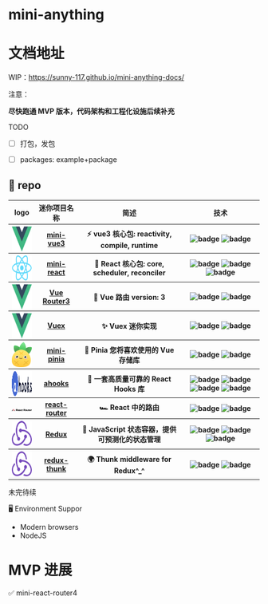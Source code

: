 # mini-anything


# 文档地址

WIP：https://sunny-117.github.io/mini-anything-docs/

注意：

**尽快跑通 MVP 版本，代码架构和工程化设施后续补充**

TODO

- [ ] 打包，发包
- [ ] packages: example+package


<h2>💼 repo</h2>
<table>
  <thead align="center">
    <tr>
      <th>logo</th>
      <th>迷你项目名称</th>
      <th>简述</th>
      <th>技术</th>
    </tr>
  </thead>
  <tbody align="center">
    <tr>
      <th>
        <a href="#" target="_blank">
        <img src="./img/mini-vue.png" width="50" align="center" height="50"/>
        </a>
      </th>
      <th>
        <a href="" target="_blank">mini-vue3</a>
      </th>
      <th>⚡️ vue3 核心包: reactivity, compile, runtime</th>
      <th>
        <img src="https://img.shields.io/badge/TypeScript-007ACC?style=flat-square&amp;logo=typescript&amp;logoColor=white" alt="badge">
        <img src="https://img.shields.io/badge/Node.js-43853D?style=flat-square&amp;logo=node.js&amp;logoColor=white" alt="badge">
      </th>
    </tr>
    <tr>
      <th>
        <a href="" target="_blank">
        <img src="./img/mini-react.png" width="50" align="center" height="50"/>
        </a>
      </th>
      <th>
        <a href="" target="_blank">mini-react</a>
      </th>
      <th>🦋 React 核心包: core, scheduler, reconciler</th>
      <th>
        <img src="https://img.shields.io/badge/TypeScript-007ACC?style=flat-square&amp;logo=typescript&amp;logoColor=white" alt="badge">
        <img src="https://img.shields.io/badge/Node.js-43853D?style=flat-square&amp;logo=node.js&amp;logoColor=white" alt="badge">
        <img src="https://img.shields.io/badge/Babel-F9DC3e?style=for-the-badge&amp;logo=babel&amp;logoColor=black" alt="badge">
      </th>
    </tr>
    <tr>
      <th>
        <a href="#" target="_blank">
         <img src="./img/mini-vue.png" width="50" align="center" height="50"/>
        </a>
      </th>
      <th>
        <a href="#" target="_blank">Vue Router3</a>
      </th>
      <th>🐝 Vue 路由 version: 3</th>
      <th>
        <img src="https://img.shields.io/badge/TypeScript-007ACC?style=flat-square&amp;logo=typescript&amp;logoColor=white" alt="badge">
        <img src="https://img.shields.io/badge/Node.js-43853D?style=flat-square&amp;logo=node.js&amp;logoColor=white" alt="badge">
      </th>
    </tr>
    <tr>
      <th>
        <a href="#" target="_blank">
         <img src="./img/mini-vue.png" width="50" align="center" height="50"/
        </a>
      </th>
      <th>
        <a href="#" target="_blank">Vuex</a>
      </th>
      <th>✨ Vuex 迷你实现</th>
      <th>
        <img src="https://img.shields.io/badge/TypeScript-007ACC?style=flat-square&amp;logo=typescript&amp;logoColor=white" alt="badge">
        <img src="https://img.shields.io/badge/Node.js-43853D?style=flat-square&amp;logo=node.js&amp;logoColor=white" alt="badge">
      </th>
    </tr>
    <tr>
      <th>
        <a href="#" target="_blank">
        <img src="./img/pinia.svg" width="50" align="center" height="50"/
        </a>
      </th>
      <th>
        <a href="https://github.com/sunny-117unxlsx" target="_blank">mini-pinia</a>
      </th>
      <th>🌸 Pinia 您将喜欢使用的 Vue 存储库</th>
      <th>
        <img src="https://img.shields.io/badge/TypeScript-007ACC?style=flat-square&amp;logo=typescript&amp;logoColor=white" alt="badge">
        <img src="https://img.shields.io/badge/Node.js-43853D?style=flat-square&amp;logo=node.js&amp;logoColor=white" alt="badge">
      </th>
    </tr>
    <tr>
      <th>
        <a href="#" target="_blank">
        <img src="./img/ahooks.svg" width="50" align="center" height="50"/
        </a>
      </th>
      <th>
        <a href="#" target="_blank">ahooks</a>
      </th>
      <th>🦄 一套高质量可靠的 React Hooks 库</th>
      <th>
        <img src="https://img.shields.io/badge/TypeScript-007ACC?style=flat-square&amp;logo=typescript&amp;logoColor=white" alt="badge">
        <img src="https://img.shields.io/badge/React-20232A?style=flat-square&amp;logo=react&amp;logoColor=61DAFB" alt="badge">
        <img src="https://img.shields.io/badge/React_Router-CA4245?style=flat-square&amp;logo=react-router&amp;logoColor=white" alt="badge">
        <img src="https://img.shields.io/badge/Redux-593D88?style=flat-square&amp;logo=redux&amp;logoColor=white" alt="badge">
      </th>
    </tr>
    <tr>
      <th>
        <a href="https://github.com/HaiyaoTec/heimdall-ts" target="_blank">
        <img src="./img/react-router.png" width="50"  alt=""/>
        </a>
      </th>
      <th>
        <a href="#" target="_blank">react-router</a>
      </th>
      <th>🏎 React 中的路由</th>
      <th>
        <img src="https://img.shields.io/badge/TypeScript-007ACC?style=flat-square&amp;logo=typescript&amp;logoColor=white" alt="badge">
        <img src="https://img.shields.io/badge/Node.js-43853D?style=flat-square&amp;logo=node.js&amp;logoColor=white" alt="badge">
      </th>
    </tr>
    <tr>
      <th>
        <a href="https://mini-spotify-rose.vercel.app/" target="_blank">
        <img src="./img/redux.svg" width="50" height="50" />
        </a>
      </th>
      <th>
        <a href="#" target="_blank">Redux</a>
      </th>
      <th>🎸 JavaScript 状态容器，提供可预测化的状态管理</th>
      <th>
        <img src="https://img.shields.io/badge/TypeScript-007ACC?style=flat-square&amp;logo=typescript&amp;logoColor=white" alt="badge">
        <img src="https://img.shields.io/badge/Next.js-black?style=flat-square&amp;logo=next.js&amp;logoColor=white" alt="badge">
        <img src="https://img.shields.io/badge/Tailwind_CSS-38B2AC?style=flat-square&amp;logo=tailwind-css&amp;logoColor=white" alt="badge">
      </th>
    </tr>
    <tr>
      <th>
        <a href="https://github.com/sunny-117toy-browser" target="_blank">
            <img src="./img/redux.svg" width="50" height="50" alt=""/>
        </a>
      </th>
      <th>
        <a href="#" target="_blank">redux-thunk</a>
      </th>
      <th>🌍 Thunk middleware for Redux^_^</th>
      <th>
        <img src="https://img.shields.io/badge/JavaScript-F7DF1E?style=flat-square&amp;logo=javascript&amp;logoColor=black" alt="badge">
        <img src="https://img.shields.io/badge/Node.js-43853D?style=flat-square&amp;logo=node.js&amp;logoColor=white" alt="badge">
      </th>
    </tr>
    
  </tbody>
</table>


<p>
      未完待续
</p>


🖥 Environment Suppor

- Modern browsers
- NodeJS

# MVP 进展

✅ mini-react-router4

